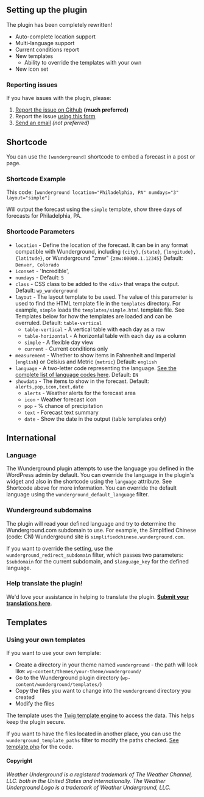 ## Setting up the plugin

The plugin has been completely rewritten!

* Auto-complete location support
* Multi-language support
* Current conditions report
* New templates
  * Ability to override the templates with your own
* New icon set

### Reporting issues ###

If you have issues with the plugin, please:

1. [Report the issue on Github](https://github.com/katzwebservices/Wunderground/issues/new) __(much preferred)__
2. Report the issue [using this form](https://widget.uservoice.com/omnibox/Csq4WQZTBPGtRqSZXIsNA?mode=contact&locale=en&forum_id=254985&contact_us=true&accent_color=007DBF&embed_type=popover&trigger_method=custom_trigger&menu=true&screenshot_enabled=false&contact_enabled=true&feedback_enabled=false&smartvote=false)
3. [Send an email](zack+wunderground@katz.co) *(not preferred)*

## Shortcode

You can use the `[wunderground]` shortcode to embed a forecast in a post or page.

### Shortcode Example

This code:
`[wunderground location="Philadelphia, PA" numdays="3" layout="simple"]`

Will output the forecast using the `simple` template, show three days of forecasts for Philadelphia, PA.

### Shortcode Parameters

* `location` - Define the location of the forecast. It can be in any format compatible with Wunderground, including `{city},{state}`, `{longitude}, {latitude}`, or Wunderground "zmw" `{zmw:00000.1.12345}` Default: `Denver, Colorado`
* `iconset` -  	'Incredible',
* `numdays` - Default: `5`
* `class` - CSS class to be added to the `<div>` that wraps the output. Default: `wp_wunderground`
* `layout` - The layout template to be used. The value of this parameter is used to find the HTML template file in the `templates` directory. For example, `simple` loads the `templates/simple.html` template file. See Templates below for how the templates are loaded and can be overruled. Default: `table-vertical`
	- `table-vertical` - A vertical table with each day as a row
	- `table-horizontal` - A horizontal table with each day as a column
	- `simple` - A flexible day view
	- `current` - Current conditions only
* `measurement` - Whether to show items in Fahrenheit and Imperial (`english`) or Celsius and Metric (`metric`) Default: `english`
* `language` - A two-letter code representing the language. [See the complete list of language codes here](http://www.wunderground.com/weather/api/d/docs?d=language-support&MR=1). Default: `EN`
* `showdata` - The items to show in the forecast. Default: `alerts,pop,icon,text,date`
	- `alerts` - Weather alerts for the forecast area
	- `icon` - Weather forecast icon
	- `pop` - % chance of precipitation
	- `text` - Forecast text summary
	- `date` - Show the date in the output (table templates only)

## International

### Language
The Wunderground plugin attempts to use the language you defined in the WordPress admin by default. You can override the language in the plugin's widget and also in the shortcode using the `language` attribute. See Shortcode above for more information. You can override the default language using the `wunderground_default_language` filter.

### Wunderground subdomains
The plugin will read your defined language and try to determine the Wunderground.com subdomain to use. For example, the Simplified Chinese (code: CN) Wunderground site is `simplifiedchinese.wunderground.com`.

If you want to override the setting, use the `wunderground_redirect_subdomain` filter, which passes two parameters:  `$subdomain` for the current subdomain, and `$language_key` for the defined language.

### Help translate the plugin!

We'd love your assistance in helping to translate the plugin. __[Submit your translations here](https://www.transifex.com/projects/p/wunderground/)__.

## Templates

### Using your own templates
If you want to use your own template:

* Create a directory in your theme named `wunderground` - the path will look like: `wp-content/themes/your-theme/wunderground/`
* Go to the Wunderground plugin directory (`wp-content/wunderground/templates/`)
* Copy the files you want to change into the `wunderground` directory you created
* Modify the files

The template uses the [Twig template engine](http://twig.sensiolabs.org) to access the data. This helps keep the plugin secure.

If you want to have the files located in another place, you can use the `wunderground_template_paths` filter to modify the paths checked. [See template.php](https://github.com/katzwebservices/Wunderground/blob/master/template.php#L30) for the code.

#### Copyright

*Weather Underground is a registered trademark of The Weather Channel, LLC. both in the United States and internationally. The Weather Underground Logo is a trademark of Weather Underground, LLC.*
